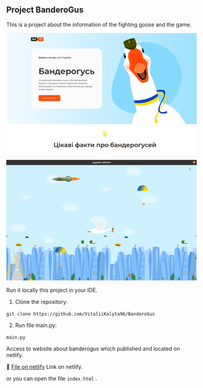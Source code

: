 ## Project BanderoGus

This is a project about the information of the fighting goose and the game.

![goose_on_page.png](image_game/goose_on_page.png)

![game.png](image_game/game.png)

Run it locally this project in your IDE.

1. Clone the repository:

 `git clone https://github.com/VitaliiKalyta96/BanderoGus`

2. Run file main.py:

 `main.py`

Access to website about banderogus which published and located on netlify.

📂 [File on netlify](https://wondrous-cascaron-70dd73.netlify.app/ ) Link on netlify.

or you can open the file `index.html` .